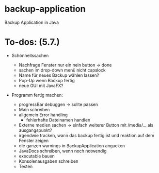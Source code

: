 # backup-application
Backup Application in Java

# To-dos: (5.7.)

- Schönheitssachen
  - Nachfrage Fenster nur ein nein button → done
  - sachen im drop-down menü nicht capslock
  - Name für neues Backup wählen lassen?
  - Pop-Up wenn Backup fertig
  - neue GUI mit JavaFX?

- Programm fertig machen:
  - progressBar debuggen -> sollte passen
  - Main schreiben
  - allgemein Error handling
    - fehlerhafte Dateinamen handlen
  - Externe medien sachen → einfach weiterer Button mit /media/... als ausgangspunkt?
  - irgendwie tracken, wann das backup fertig ist und reaktion auf dem Fenster zeigen
  - die ganzen warnings in BackupApplication angucken
  - JavaDocs schreiben, wenn noch notwendig
  - executable bauen
  - Konsolenausgaben schreiben
  - Testen
